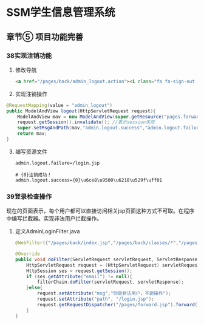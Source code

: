 # SSM学生信息管理系统  



## 章节⑤   项目功能完善

### 38实现注销功能

1. 修改导航

   ```html
   <a href="/pages/back/admin_logout.action"><i class="fa fa-sign-out fa-fw"></i> 注销</a>
   ```

2.  实现注销操作

   ```java
   @RequestMapping(value = "admin_logout")
   public ModelAndView logout(HttpServletRequest request){
       ModelAndView mav = new ModelAndView(super.getResource("pages.forward"));
       request.getSession().invalidate(); //表示session失效
       super.setMsgAndPath(mav,"admin.logout.success","admin.logout.failure");
       return mav;
   }
   ```

3. 编写资源文件

   ```properties
   admin.logout.failure=/login.jsp
   ```

   ```properties
   # {0}注销成功！
   admin.logout.success={0}\u6ce8\u9500\u6210\u529f\uff01
   ```

### 39登录检查操作

​	现在的页面表示，每个用户都可以直接访问相关jsp页面这种方式不可取。在程序中编写拦截器。实现非法用户拦截操作。

1. 定义AdminLoginFilter.java

   ```java
   @WebFilter({"/pages/back/index.jsp","/pages/back/classes/*","/pages/back/student/*"})
   ```

   ```java
   @Override
   public void doFilter(ServletRequest servletRequest, ServletResponse servletResponse, FilterChain filterChain) throws IOException, ServletException {
       HttpServletRequest request = (HttpServletRequest) servletRequest;
       HttpSession ses = request.getSession();
       if (ses.getAttribute("email") != null){
           filterChain.doFilter(servletRequest, servletResponse);
       }else{
           request.setAttribute("msg","你是非法用户，不能操作");
           request.setAttribute("path", "/login.jsp");
           request.getRequestDispatcher("/pages/forward.jsp").forward(servletRequest, servletResponse);
       }
   }
   ```